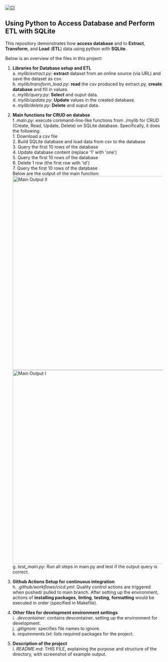 [![CI](https://github.com/nogibjj/SQLite_YCLiu/actions/workflows/cicd.yml/badge.svg)](https://github.com/nogibjj/SQLite_YCLiu/actions/workflows/cicd.yml)
## Using Python to Access Database and Perform ETL with SQLite

This repository demonstrates how **access database** and to **Extract**, **Transform**, and **Load** (**ETL**) data using python with **SQLite**.

Below is an overview of the files in this project:

1. **Libraries for Database setup and ETL**
   <br>a. _mylib/extract.py_: **extract** dataset from an online source (via URL) and save the dataset as csv.
   <br>b. _mylib/transform_load.py_: **read** the csv produced by extract.py, **create database** and fill in values.
   <br>c. _mylib/query.py_: **Select** and ouput data.
   <br>d. _mylib/update.py_: **Update** values in the created database.
   <br>e. _mylib/delete.py_: **Delete** and ouput data.
   

3. **Main functions for CRUD on databse**
   <br>f. _main.py_: execute command-line-like functions from ./mylib for CRUD (Create, Read, Update, Delete) on SQLite database. Specifically, it does the following:
<br>         1. Download a csv file
<br>         2. Build SQLite database and load data from csv to the database
<br>         3. Query the first 10 rows of the database
<br>         4. Update database content (replace '1' with 'one')
<br>         5. Query the first 10 rows of the database
<br>         6. Delete 1 row (the first row with 'id')
<br>         7. Query the first 10 rows of the database
<br>         Below are the output of the main function:<br>
     <img width="620" alt="Main Output II" src="https://github.com/nogibjj/SQLite_YCLiu/assets/46064664/203ba72a-ddf6-44d9-b3e9-e951d3fcaa2d">
     <img width="620" alt="Main Output I" src="https://github.com/nogibjj/SQLite_YCLiu/assets/46064664/058c8478-688d-4888-a302-65296780720f">
   <br>g. _test_main.py_: Run all steps in main.py and test if the output query is correct.
   
4. **Github Actions Setup for continuous integration**
  <br>h. _.github/workflows/cicd.yml_: Quality control actions are triggered when pushed/ pulled to main branch. After setting up the environment, actions of **installing packages**, **linting**, **testing**, **formatting** would be executed in order (specified in Makefile). 

5. **Other files for development environment settings**
  <br>i. _.devcontainer_: contains devcontainer, setting up the environment for development.
  <br>j. _.gitignore_: specifies file names to ignore.
  <br>k. _requirements.txt_: lists required packages for the project.

6. **Description of the project**
   <br>l. _README.md_: THIS FILE, explaining the purpose and structure of the directory, with screenshot of example output.


